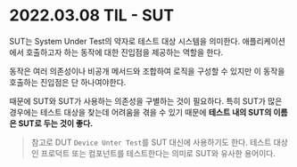 # 2022.03.08 TIL - SUT

SUT는 System Under Test의 약자로 테스트 대상 시스템을 의미한다. 애플리케이션에서 호출하고자 하는 동작에 대한 진입점을 제공하는 역할을 한다.

동작은 여러 의존성이나 비공개 메서드와 조합하여 로직을 구성할 수 있지만 이 동작을 호출하는 진입점은 단 하나여야한다.

때문에 SUT와 SUT가 사용하는 의존성을 구별하는 것이 필요하다. 특히 SUT가 많은 경우에는 테스트 대상을 찾는데 어려움을 겪을 수 있기 때문에 **테스트 내의 SUT의 이름은 SUT로 두는 것이 좋다.**

> 참고로 DUT `Device Unter Test`를 SUT 대신에 사용하기도 한다.
테스트 대상인 프로덕트 또는 컴포넌트를 테스트한다는 의미로 SUT와 유사한 용어이다.

